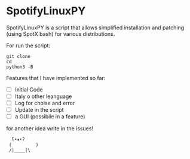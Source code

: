 # SpotifyLinuxPY

 SpotifyLinuxPY is a script that allows simplified installation and patching (using SpotX bash) for various distributions.

For run the script:
 ```
 git clone 
 cd 
 python3 -B
 ```

 Features that I have implemented so far:
 - [ ] Initial Code
 - [ ] Italy o other leanguage
 - [ ] Log for choise and error
 - [ ] Update in the script
 - [ ] a GUI (possibile in a feature)

for another idea write in the issues!

```
  ʕ•ᴥ•ʔ
 (         )
 /|____|\ 
 ```